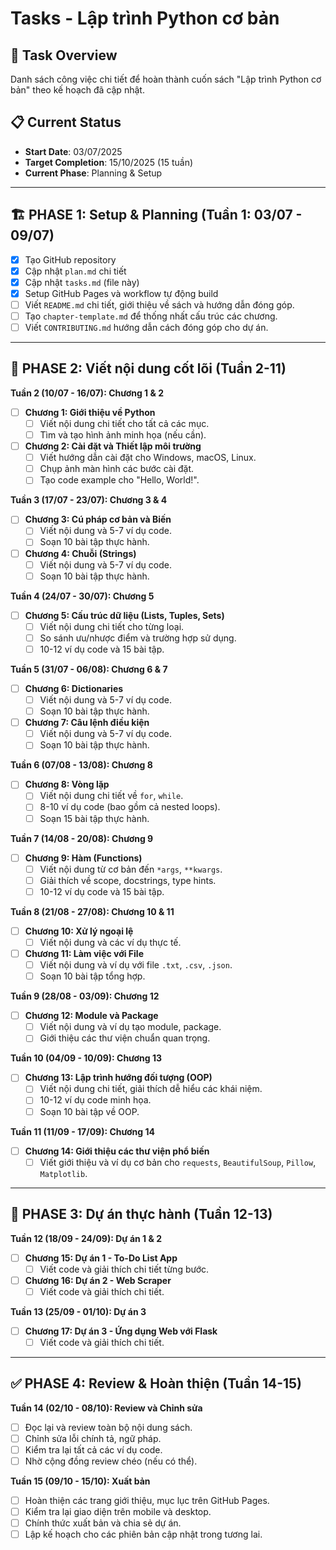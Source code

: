 # Tasks - Lập trình Python cơ bản

## 🎯 Task Overview
Danh sách công việc chi tiết để hoàn thành cuốn sách "Lập trình Python cơ bản" theo kế hoạch đã cập nhật.

## 📋 Current Status
- **Start Date**: 03/07/2025
- **Target Completion**: 15/10/2025 (15 tuần)
- **Current Phase**: Planning & Setup

---

## 🏗️ PHASE 1: Setup & Planning (Tuần 1: 03/07 - 09/07)

- [x] Tạo GitHub repository
- [x] Cập nhật `plan.md` chi tiết
- [x] Cập nhật `tasks.md` (file này)
- [x] Setup GitHub Pages và workflow tự động build
- [ ] Viết `README.md` chi tiết, giới thiệu về sách và hướng dẫn đóng góp.
- [ ] Tạo `chapter-template.md` để thống nhất cấu trúc các chương.
- [ ] Viết `CONTRIBUTING.md` hướng dẫn cách đóng góp cho dự án.

---

## 📝 PHASE 2: Viết nội dung cốt lõi (Tuần 2-11)

**Tuần 2 (10/07 - 16/07): Chương 1 & 2**
- [ ] **Chương 1: Giới thiệu về Python**
  - [ ] Viết nội dung chi tiết cho tất cả các mục.
  - [ ] Tìm và tạo hình ảnh minh họa (nếu cần).
- [ ] **Chương 2: Cài đặt và Thiết lập môi trường**
  - [ ] Viết hướng dẫn cài đặt cho Windows, macOS, Linux.
  - [ ] Chụp ảnh màn hình các bước cài đặt.
  - [ ] Tạo code example cho "Hello, World!".

**Tuần 3 (17/07 - 23/07): Chương 3 & 4**
- [ ] **Chương 3: Cú pháp cơ bản và Biến**
  - [ ] Viết nội dung và 5-7 ví dụ code.
  - [ ] Soạn 10 bài tập thực hành.
- [ ] **Chương 4: Chuỗi (Strings)**
  - [ ] Viết nội dung và 5-7 ví dụ code.
  - [ ] Soạn 10 bài tập thực hành.

**Tuần 4 (24/07 - 30/07): Chương 5**
- [ ] **Chương 5: Cấu trúc dữ liệu (Lists, Tuples, Sets)**
  - [ ] Viết nội dung chi tiết cho từng loại.
  - [ ] So sánh ưu/nhược điểm và trường hợp sử dụng.
  - [ ] 10-12 ví dụ code và 15 bài tập.

**Tuần 5 (31/07 - 06/08): Chương 6 & 7**
- [ ] **Chương 6: Dictionaries**
  - [ ] Viết nội dung và 5-7 ví dụ code.
  - [ ] Soạn 10 bài tập thực hành.
- [ ] **Chương 7: Câu lệnh điều kiện**
  - [ ] Viết nội dung và 5-7 ví dụ code.
  - [ ] Soạn 10 bài tập thực hành.

**Tuần 6 (07/08 - 13/08): Chương 8**
- [ ] **Chương 8: Vòng lặp**
  - [ ] Viết nội dung chi tiết về `for`, `while`.
  - [ ] 8-10 ví dụ code (bao gồm cả nested loops).
  - [ ] Soạn 15 bài tập thực hành.

**Tuần 7 (14/08 - 20/08): Chương 9**
- [ ] **Chương 9: Hàm (Functions)**
  - [ ] Viết nội dung từ cơ bản đến `*args`, `**kwargs`.
  - [ ] Giải thích về scope, docstrings, type hints.
  - [ ] 10-12 ví dụ code và 15 bài tập.

**Tuần 8 (21/08 - 27/08): Chương 10 & 11**
- [ ] **Chương 10: Xử lý ngoại lệ**
  - [ ] Viết nội dung và các ví dụ thực tế.
- [ ] **Chương 11: Làm việc với File**
  - [ ] Viết nội dung và ví dụ với file `.txt`, `.csv`, `.json`.
  - [ ] Soạn 10 bài tập tổng hợp.

**Tuần 9 (28/08 - 03/09): Chương 12**
- [ ] **Chương 12: Module và Package**
  - [ ] Viết nội dung và ví dụ tạo module, package.
  - [ ] Giới thiệu các thư viện chuẩn quan trọng.

**Tuần 10 (04/09 - 10/09): Chương 13**
- [ ] **Chương 13: Lập trình hướng đối tượng (OOP)**
  - [ ] Viết nội dung chi tiết, giải thích dễ hiểu các khái niệm.
  - [ ] 10-12 ví dụ code minh họa.
  - [ ] Soạn 10 bài tập về OOP.

**Tuần 11 (11/09 - 17/09): Chương 14**
- [ ] **Chương 14: Giới thiệu các thư viện phổ biến**
  - [ ] Viết giới thiệu và ví dụ cơ bản cho `requests`, `BeautifulSoup`, `Pillow`, `Matplotlib`.

---

## 🚀 PHASE 3: Dự án thực hành (Tuần 12-13)

**Tuần 12 (18/09 - 24/09): Dự án 1 & 2**
- [ ] **Chương 15: Dự án 1 - To-Do List App**
  - [ ] Viết code và giải thích chi tiết từng bước.
- [ ] **Chương 16: Dự án 2 - Web Scraper**
  - [ ] Viết code và giải thích chi tiết.

**Tuần 13 (25/09 - 01/10): Dự án 3**
- [ ] **Chương 17: Dự án 3 - Ứng dụng Web với Flask**
  - [ ] Viết code và giải thích chi tiết.

---

## ✅ PHASE 4: Review & Hoàn thiện (Tuần 14-15)

**Tuần 14 (02/10 - 08/10): Review và Chỉnh sửa**
- [ ] Đọc lại và review toàn bộ nội dung sách.
- [ ] Chỉnh sửa lỗi chính tả, ngữ pháp.
- [ ] Kiểm tra lại tất cả các ví dụ code.
- [ ] Nhờ cộng đồng review chéo (nếu có thể).

**Tuần 15 (09/10 - 15/10): Xuất bản**
- [ ] Hoàn thiện các trang giới thiệu, mục lục trên GitHub Pages.
- [ ] Kiểm tra lại giao diện trên mobile và desktop.
- [ ] Chính thức xuất bản và chia sẻ dự án.
- [ ] Lập kế hoạch cho các phiên bản cập nhật trong tương lai.

